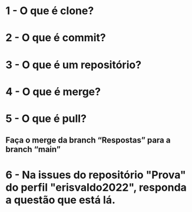 # 1 - O que é clone?

# 2 - O que é commit?

# 3 - O que é um repositório?

# 4 - O que é merge?

# 5 - O que é pull?

## Faça o merge da branch “Respostas” para a branch “main”

# 6 - Na issues do repositório "Prova" do perfil "erisvaldo2022", responda a questão que está lá.
